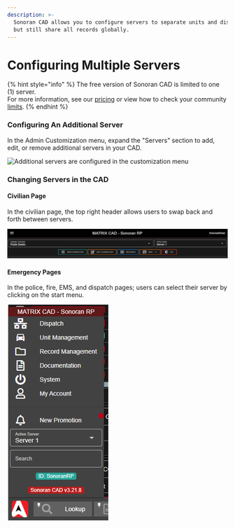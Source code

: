 ```yaml
---
description: >-
  Sonoran CAD allows you to configure servers to separate units and dispatchers,
  but still share all records globally.
---
```


# Configuring Multiple Servers

{% hint style="info" %}
The free version of Sonoran CAD is limited to one (1) server.\
For more information, see our [pricing](../../pricing/faq/) or view how to check your community [limits](../getting-started/view-your-limits.md).
{% endhint %}

### Configuring An Additional Server

In the Admin Customization menu, expand the "Servers" section to add, edit, or remove additional servers in your CAD.

![Additional servers are configured in the customization menu](../../.gitbook/assets/servers.PNG)

### Changing Servers in the CAD

#### Civilian Page

In the civilian page, the top right header allows users to swap back and forth between servers.

![Users can select their server in the top header](<../../.gitbook/assets/image (101).png>)

#### Emergency Pages

In the police, fire, EMS, and dispatch pages; users can select their server by clicking on the start menu.

![Emergency Pages - Server Selector](<../../.gitbook/assets/image (296).png>)
